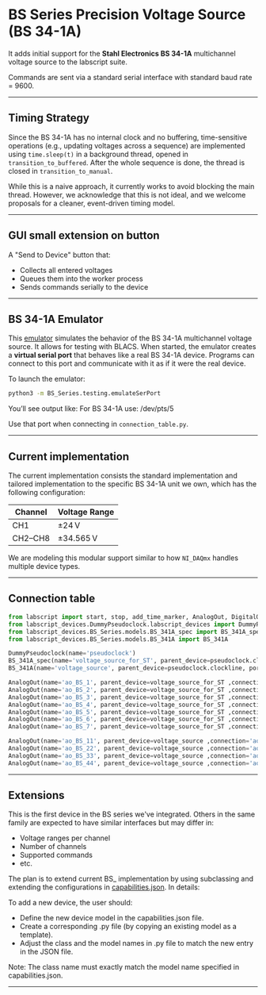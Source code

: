 # BS Series Precision Voltage Source (BS 34-1A)
It adds initial support for the **Stahl Electronics BS 34-1A** multichannel voltage source 
to the labscript suite.

Commands are sent via a standard serial interface with standard baud rate = 9600. 

---
## Timing Strategy
Since the BS 34-1A has no internal clock and no buffering, 
time-sensitive operations (e.g., updating voltages across a sequence) are 
implemented using `time.sleep(t)` in a background thread, opened in `transition_to_buffered`. 
After the whole sequence is done, the thread is closed in `transition_to_manual`.

While this is a naive approach, it currently works to avoid blocking
the main thread. 
However, we acknowledge that this is not ideal, and we welcome proposals for 
a cleaner, event-driven timing model.

---

## GUI small extension on button
A "Send to Device" button that:

  * Collects all entered voltages
  * Queues them into the worker process
  * Sends commands serially to the device

---

## BS 34-1A Emulator
This [emulator](testing/emulateSerPort.py) 
simulates the behavior of the BS 34-1A multichannel voltage source. 
It allows for testing with BLACS. When started, the emulator creates
a **virtual serial port** that behaves like a real BS 34-1A device. 
Programs can connect to this port and communicate with it as if 
it were the real device.

To launch the emulator:

```bash
python3 -m BS_Series.testing.emulateSerPort
```
You’ll see output like: For BS 34-1A use: /dev/pts/5

Use that port when connecting in `connection_table.py`. 

---

## Current implementation

The current implementation consists the standard implementation and tailored implementation 
to the specific BS 34-1A unit we own, which has the following configuration:

| Channel | Voltage Range |
| ------- |---------------|
| CH1     | ±24 V         |
| CH2–CH8 | ±34.565 V     |

We are modeling this modular support similar to how `NI_DAQmx` handles multiple device types.

---
## Connection table

```python
from labscript import start, stop, add_time_marker, AnalogOut, DigitalOut
from labscript_devices.DummyPseudoclock.labscript_devices import DummyPseudoclock
from labscript_devices.BS_Series.models.BS_341A_spec import BS_341A_spec
from labscript_devices.BS_Series.models.BS_341A import BS_341A

DummyPseudoclock(name='pseudoclock')
BS_341A_spec(name='voltage_source_for_ST', parent_device=pseudoclock.clockline, port='/dev/ttyUSB0', baud_rate=9600, num_AO=8)
BS_341A(name='voltage_source', parent_device=pseudoclock.clockline, port='/dev/pts/2', baud_rate=9600)

AnalogOut(name='ao_BS_1', parent_device=voltage_source_for_ST ,connection='ao 1')
AnalogOut(name='ao_BS_2', parent_device=voltage_source_for_ST ,connection='ao 2')
AnalogOut(name='ao_BS_3', parent_device=voltage_source_for_ST ,connection='ao 3')
AnalogOut(name='ao_BS_4', parent_device=voltage_source_for_ST ,connection='ao 4')
AnalogOut(name='ao_BS_5', parent_device=voltage_source_for_ST ,connection='ao 5')
AnalogOut(name='ao_BS_6', parent_device=voltage_source_for_ST ,connection='ao 6')
AnalogOut(name='ao_BS_7', parent_device=voltage_source_for_ST ,connection='ao 7')

AnalogOut(name='ao_BS_11', parent_device=voltage_source ,connection='ao 1', default_value=20)
AnalogOut(name='ao_BS_22', parent_device=voltage_source ,connection='ao 2')
AnalogOut(name='ao_BS_33', parent_device=voltage_source ,connection='ao 3')
AnalogOut(name='ao_BS_44', parent_device=voltage_source ,connection='ao 4')
```
---

## Extensions

This is the first device in the BS series we've integrated. 
Others in the same family are expected to have similar interfaces but may differ in:

* Voltage ranges per channel
* Number of channels
* Supported commands
* etc.

The plan is to extend current BS_ implementation by using subclassing and 
extending the configurations in [capabilities.json](models/capabilities.json).
In details: 

To add a new device, the user should:
- Define the new device model in the capabilities.json file.
- Create a corresponding .py file (by copying an existing model as a template).
- Adjust the class and the model names in .py file to match the new entry in the JSON file.

Note: The class name must exactly match the model name specified in capabilities.json.

---
